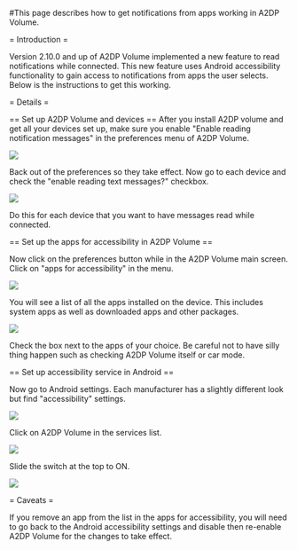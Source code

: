 #This page describes how to get notifications from apps working in A2DP Volume.

= Introduction =

Version 2.10.0 and up of A2DP Volume implemented a new feature to read notifications while connected.  This new feature uses Android accessibility functionality to gain access to notifications from apps the user selects.  Below is the instructions to get this working.

= Details =

== Set up A2DP Volume and devices ==
After you install A2DP volume and get all your devices set up, make sure you enable "Enable reading notification messages" in the preferences menu of A2DP Volume.  

![](http://jimroal.com/A2DPScreens/preferences2b.png)

Back out of the preferences so they take effect.  Now go to each device and check the "enable reading text messages?" checkbox.

![](http://jimroal.com/A2DPScreens/EditDevice1b.png)

Do this for each device that you want to have messages read while connected.  

== Set up the apps for accessibility in A2DP Volume ==

Now click on the preferences button while in the A2DP Volume main screen.  Click on "apps for accessibility" in the menu.

![](http://jimroal.com/A2DPScreens/appsforaccessibility.png)

You will see a list of all the apps installed on the device.  This includes system apps as well as downloaded apps and other packages.  

![](http://jimroal.com/A2DPScreens/accessibilityapps.png)

Check the box next to the apps of your choice.  Be careful not to have silly thing happen such as checking A2DP Volume itself or car mode.

== Set up accessibility service in Android ==

Now go to Android settings.  Each manufacturer has a slightly different look but find "accessibility" settings.

![](http://jimroal.com/A2DPScreens/accessibilitysettings1.png)

Click on A2DP Volume in the services list.

![](http://jimroal.com/A2DPScreens/accessibilitysettings2.png)

Slide the switch at the top to ON.

![](http://jimroal.com/A2DPScreens/accessibilitysettings3.png)

= Caveats =

If you remove an app from the list in the apps for accessibility, you will need to go back to the Android accessibility settings and disable then re-enable A2DP Volume for the changes to take effect.